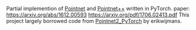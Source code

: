 Partial implemention of <a href="https://github.com/charlesq34/pointnet" target="_blank">Pointnet</a> and <a href="https://github.com/charlesq34/pointnet2" target="_blank">Pointnet++</a> written in PyTorch.
paper: https://arxiv.org/abs/1612.00593
       https://arxiv.org/pdf/1706.02413.pdf
This project largely borrowed code from <a href="https://github.com/erikwijmans/Pointnet2_PyTorch" target="_blank">Pointnet2_PyTorch</a> by erikwijmans.
